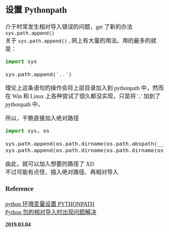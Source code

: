 <font size=4 face='楷体'>

## 设置 Pythonpath

介于时常发生相对导入错误的问题，get 了新的办法 `sys.path.append()`  
关于 `sys.path.append()` , 网上有大量的用法。用的最多的就是：

```python
import sys

sys.path.append('..')
```

理论上这条语句的操作会将上层目录加入到 pythonpath 中，然而在 Win 和 Linux 上各种尝试了很久都没实现，只是将 '..' 加到了 pythonpath 中。

所以，干脆直接加入绝对路径

```python
import sys, os

sys.path.append(os.path.dirname(os.path.abspath(__file__))) # 当前文件的上层目录
sys.path.append(os.path.dirname(os.path.dirname(os.path.abspath(__file__)))) # 当前文件的上两层目录
```

由此，就可以加入想要的路径了 XD  
不过可能有点怪，插入绝对路径、再相对导入

### Reference

[python 环境变量设置 PYTHONPATH](https://www.cnblogs.com/lifeofershisui/p/8135702.html)  
[Python 包的相对导入时出现问题解决](https://www.cnblogs.com/ying-chease/p/8583769.html)

**2019.03.04**
